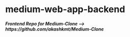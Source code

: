 # medium-web-app-backend
<h5>Frontend Repo for Medium-Clone --> https://github.com/akashkmt/Medium-Clone</h5>
